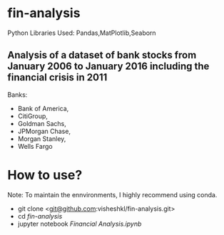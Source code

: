# fin-analysis
Python Libraries Used: Pandas,MatPlotlib,Seaborn


## Analysis of a dataset of bank stocks from January 2006 to January 2016 including the financial crisis in 2011


Banks:
* Bank of America,
* CitiGroup,
* Goldman Sachs,
* JPMorgan Chase,
* Morgan Stanley,
* Wells Fargo

# How to use?


Note: To maintain the ennvironments, I highly recommend using conda.

* git clone <git@github.com:visheshkl/fin-analysis.git>
* cd *fin-analysis*
* jupyter notebook *Financial Analysis.ipynb*
